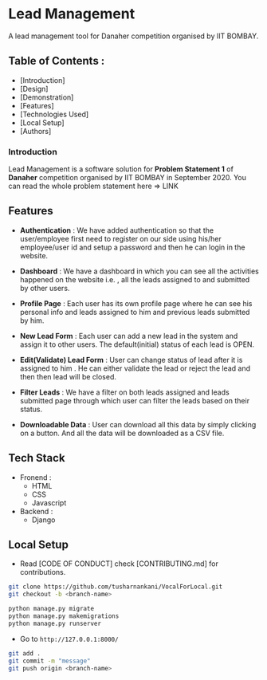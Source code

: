 # Lead Management

A lead management tool for Danaher competition organised by IIT BOMBAY.

## Table of Contents : 

- [Introduction]
- [Design]
- [Demonstration]
- [Features]
- [Technologies Used]
- [Local Setup]
- [Authors]


### Introduction

Lead Management is a software solution for **Problem Statement 1** of **Danaher** competition organised by IIT BOMBAY in September 2020. 
You can read the whole problem statement here => LINK

## Features 

- **Authentication** : We have added authentication so that the user/employee first need to register on our side using his/her employee/user id and setup a password and then he can login in the website.

- **Dashboard** : We have a dashboard in which you can see all the activities happened on the website i.e. , all the leads assigned to and submitted by other users.

- **Profile Page** : Each user has its own profile page where he can see his personal info and leads assigned to him and previous leads submitted by him.

- **New Lead Form** : Each user can add a new lead in the system and assign it to other users. The default(initial) status of each lead is OPEN.

- **Edit(Validate) Lead Form** : User can change status of lead after it is assigned to him . He can either validate the lead or reject the lead and then then lead will be closed.

- **Filter Leads** : We have a filter on both leads assigned and leads submitted page through which user can filter the leads based on their status. 

- **Downloadable Data** : User can download all this data by simply clicking on a button. And all the data will be downloaded as a CSV file. 

## Tech Stack 

- Fronend : 
    - HTML
    - CSS
    - Javascript
- Backend : 
    - Django

## Local Setup 


- Read [CODE OF CONDUCT] check [CONTRIBUTING.md] for contributions.

```bash
git clone https://github.com/tusharnankani/VocalForLocal.git
git checkout -b <branch-name>
```

```python
python manage.py migrate
python manage.py makemigrations
python manage.py runserver
```

-   Go to `http://127.0.0.1:8000/`

```bash
git add .
git commit -m "message"
git push origin <branch-name>



